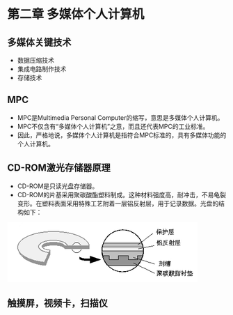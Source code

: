 # 第二章 多媒体个人计算机

## 多媒体关键技术

- 数据压缩技术
- 集成电路制作技术
- 存储技术

## MPC

- MPC是Multimedia Personal Computer的缩写，意思是多媒体个人计算机。
- MPC不仅含有“多媒体个人计算机”之意，而且还代表MPC的工业标准。
- 因此，严格地说，多媒体个人计算机是指符合MPC标准的，具有多媒体功能的个人计算机。

## CD-ROM激光存储器原理

- CD-ROM是只读光盘存储器。
- CD-ROM的片基采用聚碳酸酯塑料制成。这种材料强度高，耐冲击，不易龟裂变形。在塑料表面采用特殊工艺附着一层铝反射层，用于记录数据。光盘的结构如下：

![](imgs/cd-rom.jpg)

## 触摸屏，视频卡，扫描仪